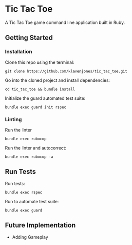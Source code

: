 # Tic Tac Toe

A Tic Tac Toe game command line application built in Ruby.

## Getting Started

### Installation

Clone this repo using the terminal:

```
git clone https://github.com/klavenjones/tic_tac_toe.git
```

Go into the cloned project and install dependencies:

```
cd tic_tac_toe && bundle install
```

Initialize the guard automated test suite:

```
bundle exec guard init rspec
```

### Linting

Run the linter

```
bundle exec rubocop
```

Run the linter and autocorrect:

```
bundle exec rubocop -a
```

## Run Tests

Run tests:

```
bundle exec rspec
```

Run to automate test suite:

```
bundle exec guard
```

## Future Implementation

- Adding Gameplay
